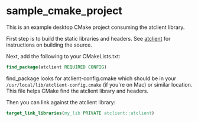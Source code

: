 # sample_cmake_project

This is an example desktop CMake project consuming the atclient library.

First step is to build the static libraries and headers. See [atclient](../atclient/README.md) for instructions on building the source.

Next, add the following to your CMakeLists.txt:

```cmake
find_package(atclient REQUIRED CONFIG)
```

find_package looks for atclient-config.cmake which should be in your `/usr/local/lib/atclient-config.cmake` (if you're on Mac) or similar location. This file helps CMake find the atclient library and headers.

Then you can link against the atclient library:

```cmake
target_link_libraries(my_lib PRIVATE atclient::atclient)
```